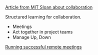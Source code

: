 




[Article from MIT Sloan about collaboration](https://sloanreview.mit.edu/article/collaboration-is-a-key-skill-so-why-arent-we-teaching-it/)


Structured learning for collaboration.

 * Meetings
 * Act together in project teams
 * Manage Up, Down

[Running successful remote meetings](https://sloanreview.mit.edu/article/the-surprising-science-behind-successful-remote-meetings/)
 
